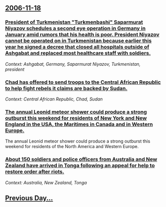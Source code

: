## [2006-11-18](/news/2006/11/18/index.md)

### [ President of Turkmenistan "Turkmenbashi" Saparmurat Niyazov schedules a second eye operation in Germany in January amid rumors that his health is poor. President Niyazov cannot be operated on in Turkmenistan because earlier this year he signed a decree that closed all hospitals outside of Ashgabat and replaced most healthcare staff with soldiers. ](/news/2006/11/18/president-of-turkmenistan-turkmenbashi-saparmurat-niyazov-schedules-a-second-eye-operation-in-germany-in-january-amid-rumors-that-his-hea.md)
_Context: Ashgabat, Germany, Saparmurat Niyazov, Turkmenistan, president_

### [ Chad has offered to send troops to the Central African Republic to help fight rebels it claims are backed by Sudan. ](/news/2006/11/18/chad-has-offered-to-send-troops-to-the-central-african-republic-to-help-fight-rebels-it-claims-are-backed-by-sudan.md)
_Context: Central African Republic, Chad, Sudan_

### [ The annual Leonid meteor shower could produce a strong outburst this weekend for residents of New York and New England in the USA, the Maritimes in Canada and in Western Europe. ](/news/2006/11/18/the-annual-leonid-meteor-shower-could-produce-a-strong-outburst-this-weekend-for-residents-of-new-york-and-new-england-in-the-usa-the-mari.md)
The annual Leonid meteor shower could produce a strong outburst this weekend for residents of the North America and Western Europe. 

### [ About 150 soldiers and police officers from Australia and New Zealand have arrived in Tonga following an appeal for help to restore order after riots. ](/news/2006/11/18/about-150-soldiers-and-police-officers-from-australia-and-new-zealand-have-arrived-in-tonga-following-an-appeal-for-help-to-restore-order-a.md)
_Context: Australia, New Zealand, Tonga_

## [Previous Day...](/news/2006/11/17/index.md)

